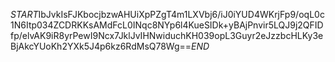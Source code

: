 $START$IbJvkIsFJKbocjbzwAHUiXpPZgT4m1LXVbj6/iJ0iYUD4WKrjFp9/oqL0c1N6Itp034ZCDRKKsAMdFcL0INqc8NYp6l4KueSIDk+yBAjPnvir5LQJ9j2QFIDfp/elvAK9iR8yrPewI9Ncx7JklJvIHNwiduchKH039opL3Guyr2eJzzbcHLKy3eBjAkcYUoKh2YXk5J4p6kz6RdMsQ78Wg==$END$